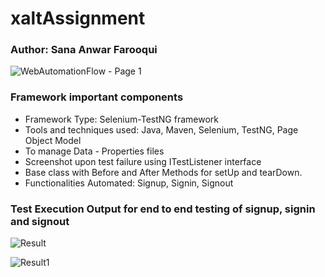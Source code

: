 # xaltAssignment

### Author: Sana Anwar Farooqui
   
  ![WebAutomationFlow - Page 1](https://github.com/user-attachments/assets/43fedcf1-272a-449f-a64e-6a7bc4c0405b)

### Framework important components
- Framework Type: Selenium-TestNG framework
 - Tools and techniques used: Java, Maven, Selenium, TestNG, Page Object Model
 - To manage Data - Properties files
 - Screenshot upon test failure using ITestListener interface
 - Base class with Before and After Methods for setUp and tearDown.
 -  Functionalities Automated: Signup, Signin, Signout

### Test Execution Output for end to end testing of signup, signin and signout

![Result](https://github.com/user-attachments/assets/10404423-746e-4589-9ca5-3a7d533a43c9)

![Result1](https://github.com/user-attachments/assets/a6bffa7c-76b2-451c-84e2-a9fdf0af0772)





